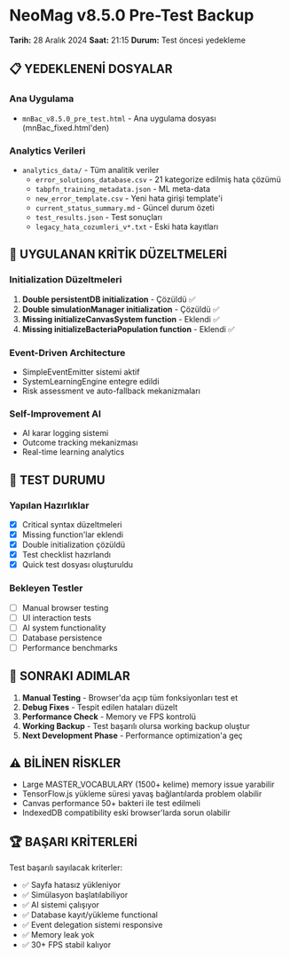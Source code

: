 # NeoMag v8.5.0 Pre-Test Backup
**Tarih:** 28 Aralık 2024
**Saat:** 21:15
**Durum:** Test öncesi yedekleme

## 📋 YEDEKLENENİ DOSYALAR

### Ana Uygulama
- `mnBac_v8.5.0_pre_test.html` - Ana uygulama dosyası (mnBac_fixed.html'den)

### Analytics Verileri
- `analytics_data/` - Tüm analitik veriler
  - `error_solutions_database.csv` - 21 kategorize edilmiş hata çözümü
  - `tabpfn_training_metadata.json` - ML meta-data
  - `new_error_template.csv` - Yeni hata girişi template'i  
  - `current_status_summary.md` - Güncel durum özeti
  - `test_results.json` - Test sonuçları
  - `legacy_hata_cozumleri_v*.txt` - Eski hata kayıtları

## 🔧 UYGULANAN KRİTİK DÜZELTMELERİ

### Initialization Düzeltmeleri
1. **Double persistentDB initialization** - Çözüldü ✅
2. **Double simulationManager initialization** - Çözüldü ✅  
3. **Missing initializeCanvasSystem function** - Eklendi ✅
4. **Missing initializeBacteriaPopulation function** - Eklendi ✅

### Event-Driven Architecture  
- SimpleEventEmitter sistemi aktif
- SystemLearningEngine entegre edildi
- Risk assessment ve auto-fallback mekanizmaları

### Self-Improvement AI
- AI karar logging sistemi
- Outcome tracking mekanizması  
- Real-time learning analytics

## 🧪 TEST DURUMU

### Yapılan Hazırlıklar
- [x] Critical syntax düzeltmeleri
- [x] Missing function'lar eklendi
- [x] Double initialization çözüldü
- [x] Test checklist hazırlandı
- [x] Quick test dosyası oluşturuldu

### Bekleyen Testler
- [ ] Manual browser testing
- [ ] UI interaction tests
- [ ] AI system functionality  
- [ ] Database persistence
- [ ] Performance benchmarks

## 🎯 SONRAKI ADIMLAR

1. **Manual Testing** - Browser'da açıp tüm fonksiyonları test et
2. **Debug Fixes** - Tespit edilen hataları düzelt
3. **Performance Check** - Memory ve FPS kontrolü
4. **Working Backup** - Test başarılı olursa working backup oluştur
5. **Next Development Phase** - Performance optimization'a geç

## ⚠️ BİLİNEN RİSKLER

- Large MASTER_VOCABULARY (1500+ kelime) memory issue yarabilir
- TensorFlow.js yükleme süresi yavaş bağlantılarda problem olabilir
- Canvas performance 50+ bakteri ile test edilmeli
- IndexedDB compatibility eski browser'larda sorun olabilir

## 🏆 BAŞARI KRİTERLERİ

Test başarılı sayılacak kriterler:
- ✅ Sayfa hatasız yükleniyor
- ✅ Simülasyon başlatılabiliyor  
- ✅ AI sistemi çalışıyor
- ✅ Database kayıt/yükleme functional
- ✅ Event delegation sistemi responsive
- ✅ Memory leak yok
- ✅ 30+ FPS stabil kalıyor 